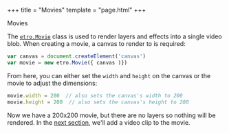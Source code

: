 +++
title = "Movies"
template = "page.html"
+++

<div class="heading-text">Movies</div>

The [`etro.Movie`](/docs/api/classes/Movie.html) class
is used to render layers and effects into a single video blob. When creating a
movie, a canvas to render to is required:

```js
var canvas = document.createElement('canvas')
var movie = new etro.Movie({ canvas )})
```

From here, you can either set the `width` and `height` on the canvas or the
movie to adjust the dimensions:

```js
movie.width = 200  // also sets the canvas's width to 200
movie.height = 200  // also sets the canvas's height to 200
```

Now we have a 200x200 movie, but there are no layers so nothing will be
rendered. In the [next section](./../layers), we'll add a video clip to the movie.
